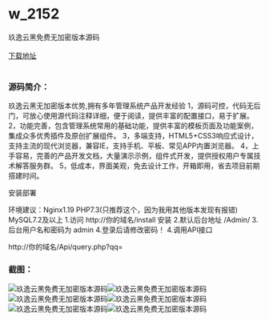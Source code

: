 # w_2152
玖逸云黑免费无加密版本源码
<br/></br>
[下载地址](https://www.uuid2.com/2152.html "下载地址")
<br/></br>
<h3>源码简介：</h3>
<p>玖逸云黑无加密版本优势,拥有多年管理系统产品开发经验
1，源码可控，代码无后门，可放心使用源代码注释详细，便于阅读，提供丰富的配置接口，易于扩展。
2，功能完善，包含管理系统常用的基础功能，提供丰富的模板页面及功能案例，集成众多优秀插件及原创扩展组件。
3，多端支持，HTML5+CSS3响应式设计，支持主流的现代浏览器，兼容IE，支持手机、平板、常见APP内置浏览器。
4，上手容易，完善的产品开发文档，大量演示示例，组件式开发，提供授权用户专属技术解答服务群。
5，低成本，界面美观，免去设计工作，开箱即用，省去项目前期搭建时间。<p>
<p>安装部署<p>
<p>环境建议：Nginx1.19 PHP7.3(只推荐这个，因为我用其他版本发现有报错) MySQL7.2及以上
1.访问 http://你的域名/install  安装
2.默认后台地址 /Admin/
3.后台用户名和密码为 admin
4.登录后请修改密码！
4.调用API接口<p>
<p>http://你的域名/Api/query.php?qq=<p>
<h3>截图：</h3>
<img src="https://www.uuid2.com/wp-content/uploads/img/202206/98f7de5688.png" alt="玖逸云黑免费无加密版本源码"><img src="https://www.uuid2.com/wp-content/uploads/img/202206/98f7de5858.png" alt="玖逸云黑免费无加密版本源码"><img src="https://www.uuid2.com/wp-content/uploads/img/202206/98f7de5350.png" alt="玖逸云黑免费无加密版本源码"><img src="https://www.uuid2.com/wp-content/uploads/img/202206/98f7de5499.png" alt="玖逸云黑免费无加密版本源码"><img src="https://www.uuid2.com/wp-content/uploads/img/202206/23d7d19217.png" alt="玖逸云黑免费无加密版本源码"><img src="https://www.uuid2.com/wp-content/uploads/img/202206/23d7d19583.png" alt="玖逸云黑免费无加密版本源码">
